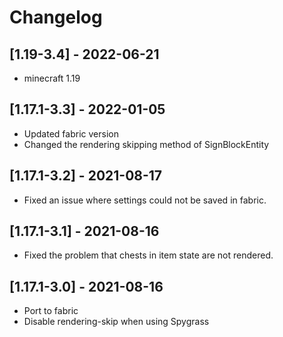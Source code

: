 # Changelog

## [1.19-3.4] - 2022-06-21

- minecraft 1.19

## [1.17.1-3.3] - 2022-01-05

- Updated fabric version
- Changed the rendering skipping method of SignBlockEntity

## [1.17.1-3.2] - 2021-08-17

- Fixed an issue where settings could not be saved in fabric.

## [1.17.1-3.1] - 2021-08-16

- Fixed the problem that chests in item state are not rendered.

## [1.17.1-3.0] - 2021-08-16

- Port to fabric
- Disable rendering-skip when using Spygrass
